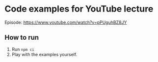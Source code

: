 # Code examples for YouTube lecture

Episode: https://www.youtube.com/watch?v=pPUguhBZ8JY

## How to run

1. Run `npm ci`
2. Play with the examples yourself.
